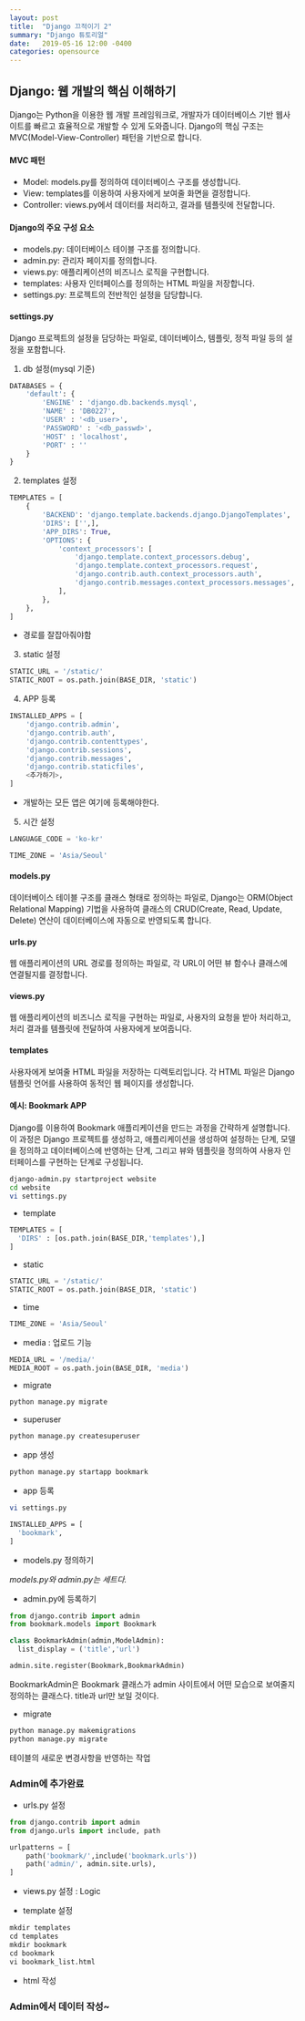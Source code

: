 ```yaml
---
layout: post
title:  "Django 끄적이기 2"
summary: "Django 튜토리얼"
date:   2019-05-16 12:00 -0400
categories: opensource
---
```


## Django: 웹 개발의 핵심 이해하기
Django는 Python을 이용한 웹 개발 프레임워크로, 개발자가 데이터베이스 기반 웹사이트를 빠르고 효율적으로 개발할 수 있게 도와줍니다. Django의 핵심 구조는 MVC(Model-View-Controller) 패턴을 기반으로 합니다.

#### MVC 패턴
- Model: models.py를 정의하여 데이터베이스 구조를 생성합니다.
- View: templates를 이용하여 사용자에게 보여줄 화면을 결정합니다.
- Controller: views.py에서 데이터를 처리하고, 결과를 템플릿에 전달합니다.

#### Django의 주요 구성 요소
- models.py: 데이터베이스 테이블 구조를 정의합니다.
- admin.py: 관리자 페이지를 정의합니다.
- views.py: 애플리케이션의 비즈니스 로직을 구현합니다.
- templates: 사용자 인터페이스를 정의하는 HTML 파일을 저장합니다.
- settings.py: 프로젝트의 전반적인 설정을 담당합니다.

#### settings.py
Django 프로젝트의 설정을 담당하는 파일로, 데이터베이스, 템플릿, 정적 파일 등의 설정을 포함합니다.

1. db 설정(mysql 기준)

```python
DATABASES = {
    'default': {
        'ENGINE' : 'django.db.backends.mysql',
        'NAME' : 'DB0227',
        'USER' : '<db_user>',
        'PASSWORD' : '<db_passwd>',
        'HOST' : 'localhost',
        'PORT' : ''
    }
}
```

2. templates 설정

```python
TEMPLATES = [
    {
        'BACKEND': 'django.template.backends.django.DjangoTemplates',
        'DIRS': ['',],
        'APP_DIRS': True,
        'OPTIONS': {
            'context_processors': [
                'django.template.context_processors.debug',
                'django.template.context_processors.request',
                'django.contrib.auth.context_processors.auth',
                'django.contrib.messages.context_processors.messages',
            ],
        },
    },
]
```

- 경로를 잘잡아줘야함

3. static 설정

```python
STATIC_URL = '/static/'
STATIC_ROOT = os.path.join(BASE_DIR, 'static')
```

4. APP 등록

```python
INSTALLED_APPS = [
    'django.contrib.admin',
    'django.contrib.auth',
    'django.contrib.contenttypes',
    'django.contrib.sessions',
    'django.contrib.messages',
    'django.contrib.staticfiles',
    <추가하기>,
]
```

- 개발하는 모든 앱은 여기에 등록해야한다.

5. 시간 설정

```python
LANGUAGE_CODE = 'ko-kr'

TIME_ZONE = 'Asia/Seoul'
```

#### models.py
데이터베이스 테이블 구조를 클래스 형태로 정의하는 파일로, Django는 ORM(Object Relational Mapping) 기법을 사용하여 클래스의 CRUD(Create, Read, Update, Delete) 연산이 데이터베이스에 자동으로 반영되도록 합니다.

#### urls.py
웹 애플리케이션의 URL 경로를 정의하는 파일로, 각 URL이 어떤 뷰 함수나 클래스에 연결될지를 결정합니다.

#### views.py
웹 애플리케이션의 비즈니스 로직을 구현하는 파일로, 사용자의 요청을 받아 처리하고, 처리 결과를 템플릿에 전달하여 사용자에게 보여줍니다.

#### templates
사용자에게 보여줄 HTML 파일을 저장하는 디렉토리입니다. 각 HTML 파일은 Django 템플릿 언어를 사용하여 동적인 웹 페이지를 생성합니다.

#### 예시: Bookmark APP
Django를 이용하여 Bookmark 애플리케이션을 만드는 과정을 간략하게 설명합니다. 이 과정은 Django 프로젝트를 생성하고, 애플리케이션을 생성하여 설정하는 단계, 모델을 정의하고 데이터베이스에 반영하는 단계, 그리고 뷰와 템플릿을 정의하여 사용자 인터페이스를 구현하는 단계로 구성됩니다.

```bash
django-admin.py startproject website
cd website
vi settings.py
```

- template

```python
TEMPLATES = [
  'DIRS' : [os.path.join(BASE_DIR,'templates'),]
]
```

- static

```python
STATIC_URL = '/static/'
STATIC_ROOT = os.path.join(BASE_DIR, 'static')
```

- time

```python
TIME_ZONE = 'Asia/Seoul'
```

- media : 업로드 기능

```python
MEDIA_URL = '/media/'
MEDIA_ROOT = os.path.join(BASE_DIR, 'media')
```

- migrate

```bash
python manage.py migrate
```

- superuser

```bash
python manage.py createsuperuser
```

- app 생성

```bash
python manage.py startapp bookmark
```

- app 등록

```bash
vi settings.py

INSTALLED_APPS = [
  'bookmark',
]
```

- models.py 정의하기

*models.py와 admin.py는 세트다.*

- admin.py에 등록하기

```python
from django.contrib import admin
from bookmark.models import Bookmark

class BookmarkAdmin(admin,ModelAdmin):
  list_display = ('title','url')

admin.site.register(Bookmark,BookmarkAdmin)
```

BookmarkAdmin은 Bookmark 클래스가 admin 사이트에서 어떤 모습으로 보여줄지 정의하는 클래스다. title과 url만 보일 것이다.

- migrate

```python
python manage.py makemigrations
python manage.py migrate
```

테이블의 새로운 변경사항을 반영하는 작업

### Admin에 추가완료

- urls.py 설정

```python
from django.contrib import admin
from django.urls import include, path

urlpatterns = [
    path('bookmark/',include('bookmark.urls'))
    path('admin/', admin.site.urls),
]
```

- views.py 설정 : Logic

- template 설정

```python
mkdir templates
cd templates
mkdir bookmark
cd bookmark
vi bookmark_list.html
```

- html 작성

### Admin에서 데이터 작성~
